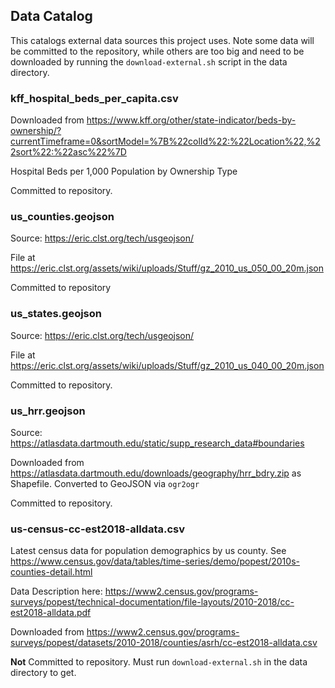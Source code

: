 ## Data Catalog

This catalogs external data sources this project uses. Note some data will be committed to the repository, while
others are too big and need to be downloaded by running the `download-external.sh` script in the data directory.

### kff_hospital_beds_per_capita.csv

Downloaded from https://www.kff.org/other/state-indicator/beds-by-ownership/?currentTimeframe=0&sortModel=%7B%22colId%22:%22Location%22,%22sort%22:%22asc%22%7D

Hospital Beds per 1,000 Population by Ownership Type

Committed to repository.

### us_counties.geojson

Source: https://eric.clst.org/tech/usgeojson/

File at https://eric.clst.org/assets/wiki/uploads/Stuff/gz_2010_us_050_00_20m.json

Committed to repository

### us_states.geojson

Source: https://eric.clst.org/tech/usgeojson/

File at https://eric.clst.org/assets/wiki/uploads/Stuff/gz_2010_us_040_00_20m.json

Committed to repository.

### us_hrr.geojson

Source: https://atlasdata.dartmouth.edu/static/supp_research_data#boundaries

Downloaded from https://atlasdata.dartmouth.edu/downloads/geography/hrr_bdry.zip as Shapefile.
Converted to GeoJSON via `ogr2ogr`

Committed to repository.

### us-census-cc-est2018-alldata.csv

Latest census data for population demographics by us county. See https://www.census.gov/data/tables/time-series/demo/popest/2010s-counties-detail.html

Data Description here: https://www2.census.gov/programs-surveys/popest/technical-documentation/file-layouts/2010-2018/cc-est2018-alldata.pdf

Downloaded from https://www2.census.gov/programs-surveys/popest/datasets/2010-2018/counties/asrh/cc-est2018-alldata.csv

**Not** Committed to repository. Must run `download-external.sh` in the data directory to get.
